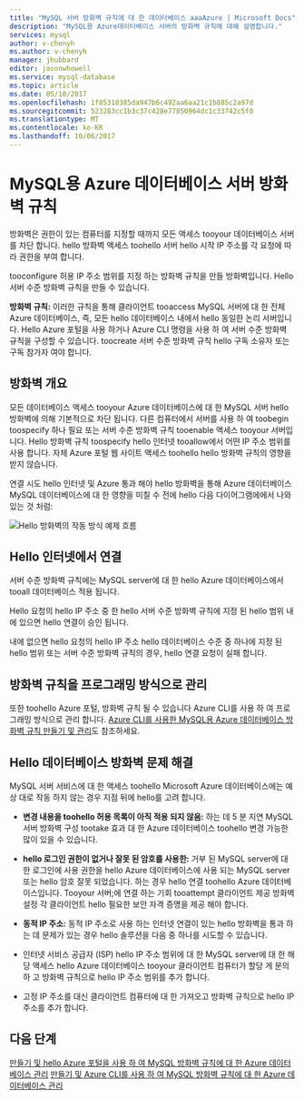 ```yaml
---
title: "MySQL 서버 방화벽 규칙에 대 한 데이터베이스 aaaAzure | Microsoft Docs"
description: "MySQL용 Azure데이터베이스 서버의 방화벽 규칙에 대해 설명합니다."
services: mysql
author: v-chenyh
ms.author: v-chenyh
manager: jhubbard
editor: jasonwhowell
ms.service: mysql-database
ms.topic: article
ms.date: 05/10/2017
ms.openlocfilehash: 1f85310385da947b6c492aa6aa21c1b885c2a97d
ms.sourcegitcommit: 523283cc1b3c37c428e77850964dc1c33742c5f0
ms.translationtype: MT
ms.contentlocale: ko-KR
ms.lasthandoff: 10/06/2017
---
```

# <a name="azure-database-for-mysql-server-firewall-rules"></a>MySQL용 Azure 데이터베이스 서버 방화벽 규칙
방화벽은 권한이 있는 컴퓨터를 지정할 때까지 모든 액세스 tooyour 데이터베이스 서버를 차단 합니다. hello 방화벽 액세스 toohello 서버 hello 시작 IP 주소를 각 요청에 따라 권한을 부여 합니다.

tooconfigure 허용 IP 주소 범위를 지정 하는 방화벽 규칙을 만들 방화벽입니다. Hello 서버 수준 방화벽 규칙을 만들 수 있습니다.

**방화벽 규칙:** 이러한 규칙을 통해 클라이언트 tooaccess MySQL 서버에 대 한 전체 Azure 데이터베이스, 즉, 모든 hello 데이터베이스 내에서 hello 동일한 논리 서버입니다. Hello Azure 포털을 사용 하거나 Azure CLI 명령을 사용 하 여 서버 수준 방화벽 규칙을 구성할 수 있습니다. toocreate 서버 수준 방화벽 규칙 hello 구독 소유자 또는 구독 참가자 여야 합니다.

## <a name="firewall-overview"></a>방화벽 개요
모든 데이터베이스 액세스 tooyour Azure 데이터베이스에 대 한 MySQL 서버 hello 방화벽에 의해 기본적으로 차단 됩니다. 다른 컴퓨터에서 서버를 사용 하 여 toobegin toospecify 하나 필요 또는 서버 수준 방화벽 규칙 tooenable 액세스 tooyour 서버입니다. Hello 방화벽 규칙 toospecify hello 인터넷 tooallow에서 어떤 IP 주소 범위를 사용 합니다. 자체 Azure 포털 웹 사이트 액세스 toohello hello 방화벽 규칙의 영향을 받지 않습니다.

연결 시도 hello 인터넷 및 Azure 통과 해야 hello 방화벽을 통해 Azure 데이터베이스 MySQL 데이터베이스에 대 한 영향을 미칠 수 전에 hello 다음 다이어그램에에서 나와 있는 것 처럼:

![Hello 방화벽의 작동 방식 예제 흐름](./media/concepts-firewall-rules/1-firewall-concept.png)

## <a name="connecting-from-hello-internet"></a>Hello 인터넷에서 연결
서버 수준 방화벽 규칙에는 MySQL server에 대 한 hello Azure 데이터베이스에서 tooall 데이터베이스 적용 됩니다.

Hello 요청의 hello IP 주소 중 한 hello 서버 수준 방화벽 규칙에 지정 된 hello 범위 내에 있으면 hello 연결이 승인 됩니다.

내에 없으면 hello 요청의 hello IP 주소 hello 데이터베이스 수준 중 하나에 지정 된 hello 범위 또는 서버 수준 방화벽 규칙의 경우, hello 연결 요청이 실패 합니다.

## <a name="programmatically-managing-firewall-rules"></a>방화벽 규칙을 프로그래밍 방식으로 관리
또한 toohello Azure 포털, 방화벽 규칙 될 수 있습니다 Azure CLI를 사용 하 여 프로그래밍 방식으로 관리 합니다. [Azure CLI를 사용한 MySQL용 Azure 데이터베이스 방화벽 규칙 만들기 및 관리](./howto-manage-firewall-using-cli.md)도 참조하세요.

## <a name="troubleshooting-hello-database-firewall"></a>Hello 데이터베이스 방화벽 문제 해결
MySQL 서버 서비스에 대 한 액세스 toohello Microsoft Azure 데이터베이스에는 예상 대로 작동 하지 않는 경우 지점 뒤에 hello를 고려 합니다.

* **변경 내용을 toohello 허용 목록이 아직 적용 되지 않음:** 하는 데 5 분 지연 MySQL 서버 방화벽 구성 tootake 효과 대 한 Azure 데이터베이스 toohello 변경 가능한 많이 있을 수 있습니다.

* **hello 로그인 권한이 없거나 잘못 된 암호를 사용한:** 거부 된 MySQL server에 대 한 로그인에 사용 권한을 hello Azure 데이터베이스에 사용 되는 MySQL server 또는 hello 암호 잘못 되었습니다. 하는 경우 hello 연결 toohello Azure 데이터베이스입니다. Tooyour 서버;에 연결 하는 기회 tooattempt 클라이언트 제공 방화벽 설정 각 클라이언트 hello 필요한 보안 자격 증명을 제공 해야 합니다.

* **동적 IP 주소:** 동적 IP 주소로 사용 하는 인터넷 연결이 있는 hello 방화벽을 통과 하는 데 문제가 있는 경우 hello 솔루션을 다음 중 하나를 시도할 수 있습니다.

* 인터넷 서비스 공급자 (ISP) hello IP 주소 범위에 대 한 MySQL server에 대 한 해당 액세스 hello Azure 데이터베이스 tooyour 클라이언트 컴퓨터가 할당 게 문의 하 고 방화벽 규칙으로 hello IP 주소 범위를 추가 합니다.

* 고정 IP 주소를 대신 클라이언트 컴퓨터에 대 한 가져오고 방화벽 규칙으로 hello IP 주소를 추가 합니다.

## <a name="next-steps"></a>다음 단계

[만들기 및 hello Azure 포털을 사용 하 여 MySQL 방화벽 규칙에 대 한 Azure 데이터베이스 관리](./howto-manage-firewall-using-portal.md)
[만들기 및 Azure CLI를 사용 하 여 MySQL 방화벽 규칙에 대 한 Azure 데이터베이스 관리](./howto-manage-firewall-using-cli.md)
